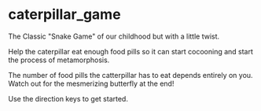 # caterpillar_game

The Classic "Snake Game" of our childhood but with a little twist.

Help the caterpillar eat enough food pills so it can start cocooning and start the process of metamorphosis.

The number of food pills the catterpillar has to eat depends entirely on you. Watch out for the mesmerizing butterfly at the end!

Use the direction keys to get started.
